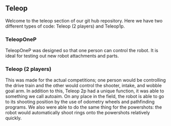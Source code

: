 ## Teleop
Welcome to the teleop section of our git hub repository. Here we have two different types of code: Teleop (2 players) and Teleop1p.

### TeleopOneP
TeleopOneP was designed so that one person can control the robot. It is ideal for testing out new robot attachments and parts. 
### Teleop (2 players)
This was made for the actual competitions; one person would be controlling the drive train and the other would control the shooter, intake, and wobble goal arm. In addition to this, Teleop 2p had a unique function, it was able to something we call autoaim. On any place in the field, the robot is able to go to its shooting position by the use of odometry wheels and pathfinding programs. We also were able to do the same thing for the powershots: the robot would automatically shoot rings onto the powershots relatively quickly.
